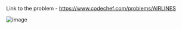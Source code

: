 Link to the problem - https://www.codechef.com/problems/AIRLINES


![image](https://user-images.githubusercontent.com/57552973/219957636-b4019ea2-00e0-45d4-aa42-49e89f1d34ca.png)
